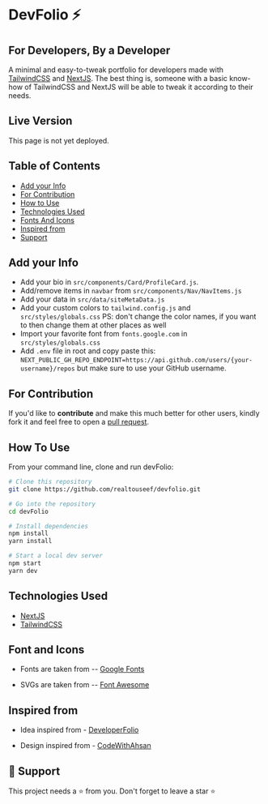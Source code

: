 # DevFolio ⚡️

## For Developers, By a Developer

A minimal and easy-to-tweak portfolio for developers made with [TailwindCSS](https://www.tailwindcss.com) and [NextJS](https://nextjs.org/). The best thing is, someone with a basic know-how of TailwindCSS and NextJS will be able to tweak it according to their needs.

## Live Version

This page is not yet deployed.

## Table of Contents

- [Add your Info](#add-your-info)
- [For Contribution](#for-contribution)
- [How to Use](#how-to-use)
- [Technologies Used](#technologies-used)
- [Fonts And Icons](#font-and-icons)
- [Inspired from](#inspired-from)
- [Support](#-support)

## Add your Info

- Add your bio in `src/components/Card/ProfileCard.js`.
- Add/remove items in `navbar` from `src/components/Nav/NavItems.js`
- Add your data in `src/data/siteMetaData.js`
- Add your custom colors to `tailwind.config.js` and `src/styles/globals.css`
  PS: don't change the color names, if you want to then change them at other places as well
- Import your favorite font from `fonts.google.com` in `src/styles/globals.css`
- Add `.env` file in root and copy paste this: `NEXT_PUBLIC_GH_REPO_ENDPOINT=https://api.github.com/users/{your-username}/repos` but make sure to use your GitHub username.

## For Contribution

If you'd like to **contribute** and make this much better for other users, kindly fork it and feel free to open a [pull request](https://github.com/realtouseef/devfolio/pulls).

## How To Use

From your command line, clone and run devFolio:

```bash
# Clone this repository
git clone https://github.com/realtouseef/devfolio.git

# Go into the repository
cd devFolio

# Install dependencies
npm install
yarn install

# Start a local dev server
npm start
yarn dev
```

## Technologies Used

- [NextJS](https://nextjs.org/)
- [TailwindCSS](https://www.tailwindcss.com)

## Font and Icons

- Fonts are taken from -- [Google Fonts](https://fonts.google.com)

- SVGs are taken from -- [Font Awesome](https://fontawesome.com/)

## Inspired from

- Idea inspired from - [DeveloperFolio](https://github.com/saadpasta/developerFolio)

- Design inspired from - [CodeWithAhsan](https://github.com/AhsanAyaz/code-with-ahsan)

## 🙏 Support

This project needs a ⭐️ from you. Don't forget to leave a star ⭐️
